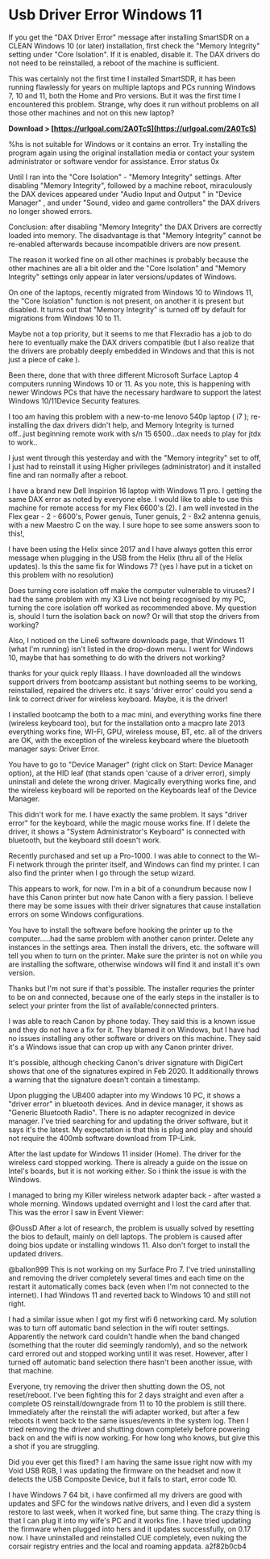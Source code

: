 # Usb Driver Error Windows 11
  
If you get the "DAX Driver Error" message after installing SmartSDR on a CLEAN Windows 10 (or later) installation, first check the "Memory Integrity" setting under "Core Isolation". If it is enabled, disable it. The DAX drivers do not need to be reinstalled, a reboot of the machine is sufficient.
 
This was certainly not the first time I installed SmartSDR, it has been running flawlessly for years on multiple laptops and PCs running Windows 7, 10 and 11, both the Home and Pro versions. But it was the first time I encountered this problem. Strange, why does it run without problems on all those other machines and not on this new laptop?
 
**Download &gt; [https://urlgoal.com/2A0TcS](https://urlgoal.com/2A0TcS)**


 
%hs is not suitable for Windows or it contains an error. Try installing the program again using the original installation media or contact your system administrator or software vendor for assistance. Error status 0x
 
Until I ran into the "Core Isolation" - "Memory Integrity" settings. After disabling "Memory Integrity", followed by a machine reboot, miraculously the DAX devices appeared under "Audio Input and Output " in "Device Manager" , and under "Sound, video and game controllers" the DAX drivers no longer showed errors.
 
Conclusion: after disabling "Memory Integrity" the DAX Drivers are correctly loaded into memory. The disadvantage is that "Memory Integrity" cannot be re-enabled afterwards because incompatible drivers are now present.
 
The reason it worked fine on all other machines is probably because the other machines are all a bit older and the "Core Isolation" and "Memory Integrity" settings only appear in later versions/updates of Windows.
 
On one of the laptops, recently migrated from Windows 10 to Windows 11, the "Core Isolation" function is not present, on another it is present but disabled. It turns out that "Memory Integrity" is turned off by default for migrations from Windows 10 to 11.
 
Maybe not a top priority, but it seems to me that Flexradio has a job to do here to eventually make the DAX drivers compatible (but I also realize that the drivers are probably deeply embedded in Windows and that this is not just a piece of cake ).
 
Been there, done that with three different Microsoft Surface Laptop 4 computers running Windows 10 or 11. As you note, this is happening with newer Windows PCs that have the necessary hardware to support the latest Windows 10/11Device Security features.

I too am having this problem with a new-to-me lenovo 540p laptop ( i7 ); re-installing the dax drivers didn't help, and Memory Integrity is turned off...just beginning remote work with s/n 15 6500...dax needs to play for jtdx to work..
 
I just went through this yesterday and with the "Memory integrity" set to off, I just had to reinstall it using Higher privileges (administrator) and it installed fine and ran normally after a reboot.
 
I have a brand new Dell Inspirion 16 laptop with Windows 11 pro. I getting the same DAX error as noted by everyone else. I would like to able to use this machine for remote access for my Flex 6600's (2). I am well invested in the Flex gear - 2 - 6600's, Power genuis, Tuner genuis, 2 - 8x2 antenna genuis, with a new Maestro C on the way. I sure hope to see some answers soon to this!,
 
I have been using the Helix since 2017 and I have always gotten this error message when plugging in the USB from the Helix (thru all of the Helix updates). Is this the same fix for Windows 7? (yes I have put in a ticket on this problem with no resolution)
 
Does turning core isolation off make the computer vulnerable to viruses? I had the same problem with my X3 Live not being recognised by my PC, turning the core isolation off worked as recommended above. My question is, should I turn the isolation back on now? Or will that stop the drivers from working?
 
Also, I noticed on the Line6 software downloads page, that Windows 11 (what I'm running) isn't listed in the drop-down menu. I went for Windows 10, maybe that has something to do with the drivers not working?
 
thanks for your quick reply IIIaass. I have downloaded all the windows support drivers from bootcamp assistant but nothing seems to be working, reinstalled, repaired the drivers etc. it says 'driver error' could you send a link to correct driver for wireless keyboard. Maybe, it is the driver!
 
I installed bootcamp the both to a mac mini, and everything works fine there (wireless keyboard too), but for the installation onto a macpro late 2013 everything works fine, WI-FI, GPU, wireless mouse, BT, etc. all of the drivers are OK, with the exception of the wireless keyboard where the bluetooth manager says: Driver Error.
 
You have to go to "Device Manager" (right click on Start: Device Manager option), at the HID leaf (that stands open 'cause of a driver error), simply uninstall and delete the wrong driver. Magically everything works fine, and the wireless keyboard will be reported on the Keyboards leaf of the Device Manager.
 
This didn't work for me. I have exactly the same problem. It says "driver error" for the keyboard, while the magic mouse works fine. If I delete the driver, it shows a "System Administrator's Keyboard" is connected with bluetooth, but the keyboard still doesn't work.
 
Recently purchased and set up a Pro-1000. I was able to connect to the Wi-Fi network through the printer itself, and Windows can find my printer. I can also find the printer when I go through the setup wizard.
 
This appears to work, for now. I'm in a bit of a conundrum because now I have this Canon printer but now hate Canon with a fiery passion. I believe there may be some issues with their driver signatures that cause installation errors on some Windows configurations.
 
You have to install the software before hooking the printer up to the computer.....had the same problem with another canon printer. Delete any instances in the settings area. Then install the drivers, etc. the software will tell you when to turn on the printer. Make sure the printer is not on while you are installing the software, otherwise windows will find it and install it's own version.
 
Thanks but I'm not sure if that's possible. The installer requries the printer to be on and connected, because one of the early steps in the installer is to select your printer from the list of available/connected printers.
 
I was able to reach Canon by phone today. They said this is a known issue and they do not have a fix for it. They blamed it on Windows, but I have had no issues installing any other software or drivers on this machine. They said it's a Windows issue that can crop up with any Canon printer driver.
 
It's possible, although checking Canon's driver signature with DigiCert shows that one of the signatures expired in Feb 2020. It additionally throws a warning that the signature doesn't contain a timestamp.
 
Upon plugging the UB400 adapter into my Windows 10 PC, it shows a "driver error" in bluetooth devices. And in device manager, it shows as "Generic Bluetooth Radio". There is no adapter recognized in device manager. I've tried searching for and updating the driver software, but it says it's the latest. My expectation is that this is plug and play and should not require the 400mb software download from TP-Link.
 
After the last update for Windows 11 insider (Home). The driver for the wireless card stopped working. There is already a guide on the issue on Intel's boards, but it is not working either. So i think the issue is with the Windows.
 
I managed to bring my Killer wireless network adapter back - after wasted a whole morning. Windows updated overnight and I lost the card after that. This was the error I saw in Event Viewer:


 
@OussD After a lot of research, the problem is usually solved by resetting the bios to default, mainly on dell laptops. The problem is caused after doing bios update or installing windows 11.
Also don't forget to install the updated drivers.
 
@ballon999 This is not working on my Surface Pro 7. I've tried uninstalling and removing the driver completely several times and each time on the restart it automatically comes back (even when I'm not connected to the internet). I had Windows 11 and reverted back to Windows 10 and still not right.
 
I had a similar issue when I got my first wifi 6 networking card. My solution was to turn off automatic band selection in the wifi router settings. Apparently the network card couldn't handle when the band changed (something that the router did seemingly randomly), and so the network card errored out and stopped working until it was reset. However, after I turned off automatic band selection there hasn't been another issue, with that machine.
 
Everyone, try removing the driver then shutting down the OS, not reset/reboot. I've been fighting this for 2 days straight and even after a complete OS reinstall/downgrade from 11 to 10 the problem is still there. Immediately after the reinstall the wifi adapter worked, but after a few reboots it went back to the same issues/events in the system log. Then I tried removing the driver and shutting down completely before powering back on and the wifi is now working. For how long who knows, but give this a shot if you are struggling.
 
Did you ever get this fixed? I am having the same issue right now with my Void USB RGB, I was updating the firmware on the headset and now it detects the USB Composite Device, but it fails to start, error code 10.
 
I have Windows 7 64 bit, i have confirmed all my drivers are good with updates and SFC for the windows native drivers, and I even did a system restore to last week, when it worked fine, but same thing. The crazy thing is that I can plug it into my wife's PC and it works fine. I have tried updating the firmware when plugged into hers and it updates successfully, on 0.17 now. I have uninstalled and reinstalled CUE completely, even nuking the corsair registry entries and the local and roaming appdata.
 a2f82b0cb4
 
